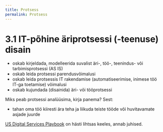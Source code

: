 ```yaml
---
title: Protsess
permalink: Protsess
---
```


# 3.1 IT-põhine äriprotsessi (-teenuse) disain

- oskab kirjeldada, modelleerida suvalist äri-, töö-, teenindus- või tarbimisprotsessi (AS IS)
- oskab leida protsessi parendusvõimalusi
- oskab leida protsessis IT rakendamise (automatiseerimise, inimese töö IT-ga toetamise) võimalusi
- oskab kujundada (disainida) äri- või tööprotsessi

Miks peab protsessi analüüsima, kirja panema? Sest:

- tahan oma töö kiiresti ära teha ja liikuda teiste tööde või huvitavamate asjade juurde

[US Digital Services Playbook](https://playbook.cio.gov/) on hästi lihtsas keeles, annab juhised.
